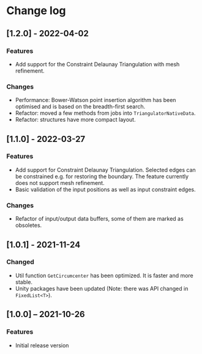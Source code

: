 # Change log

## [1.2.0] - 2022-04-02

### Features

- Add support for the Constraint Delaunay Triangulation with mesh refinement.

### Changes

- Performance: Bower-Watson point insertion algorithm has been optimised and is based on the breadth-first search.
- Refactor: moved a few methods from jobs into `TriangulatorNativeData`.
- Refactor: structures have more compact layout. 

## [1.1.0] - 2022-03-27

### Features

- Add support for Constraint Delaunay Triangulation. Selected edges can be constrained e.g. for restoring the boundary. The feature currently does not support mesh refinement. 
- Basic validation of the input positions as well as input constraint edges.

### Changes

- Refactor of input/output data buffers, some of them are marked as obsoletes. 

## [1.0.1] - 2021-11-24

### Changed

- Util function `GetCircumcenter` has been optimized. It is faster and more stable.
- Unity packages have been updated (Note: there was API changed in `FixedList<T>`).

## [1.0.0] ⁠– 2021-10-26

### Features

- Initial release version

